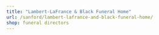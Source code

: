 ```yaml
---
title: "Lambert-LaFrance & Black Funeral Home"
url: /sanford/lambert-lafrance-and-black-funeral-home/
shop: funeral directors
---
```

